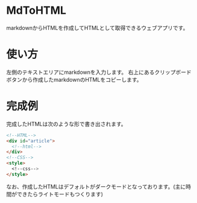# MdToHTML
markdownからHTMLを作成してHTMLとして取得できるウェブアプリです。

# 使い方
左側のテキストエリアにmarkdownを入力します。
右上にあるクリップボードボタンから作成したmarkdownのHTMLをコピーします。

# 完成例
完成したHTMLは次のような形で書き出されます。
```html
<!--HTML-->
<div id="article">
  <!--html-->
</div>
<!--CSS-->
<style>
  <!--css-->
</style>
```
なお、作成したHTMLはデフォルトがダークモードとなっております。(主に時間ができたらライトモードもつくります)
